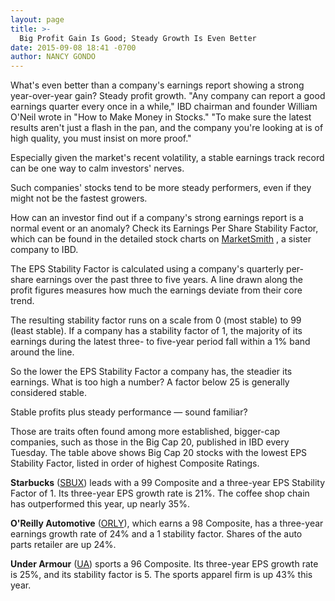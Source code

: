 ```yaml
---
layout: page
title: >-
  Big Profit Gain Is Good; Steady Growth Is Even Better
date: 2015-09-08 18:41 -0700
author: NANCY GONDO
---
```





What's even better than a company's earnings report showing a strong year-over-year gain? Steady profit growth. "Any company can report a good earnings quarter every once in a while," IBD chairman and founder William O'Neil wrote in "How to Make Money in Stocks." "To make sure the latest results aren't just a flash in the pan, and the company you're looking at is of high quality, you must insist on more proof."

  

Especially given the market's recent volatility, a stable earnings track record can be one way to calm investors' nerves.

  

Such companies' stocks tend to be more steady performers, even if they might not be the fastest growers.

  

How can an investor find out if a company's strong earnings report is a normal event or an anomaly? Check its Earnings Per Share Stability Factor, which can be found in the detailed stock charts on [MarketSmith](http://www.marketsmith.com/) , a sister company to IBD.

  

The EPS Stability Factor is calculated using a company's quarterly per-share earnings over the past three to five years. A line drawn along the profit figures measures how much the earnings deviate from their core trend.

  

The resulting stability factor runs on a scale from 0 (most stable) to 99 (least stable). If a company has a stability factor of 1, the majority of its earnings during the latest three- to five-year period fall within a 1% band around the line.

  

So the lower the EPS Stability Factor a company has, the steadier its earnings. What is too high a number? A factor below 25 is generally considered stable.

  

Stable profits plus steady performance — sound familiar?

  

Those are traits often found among more established, bigger-cap companies, such as those in the Big Cap 20, published in IBD every Tuesday. The table above shows Big Cap 20 stocks with the lowest EPS Stability Factor, listed in order of highest Composite Ratings.

  

**Starbucks** ([SBUX](https://research.investors.com/quote.aspx?symbol=SBUX)) leads with a 99 Composite and a three-year EPS Stability Factor of 1. Its three-year EPS growth rate is 21%. The coffee shop chain has outperformed this year, up nearly 35%.

  

**O'Reilly Automotive** ([ORLY](https://research.investors.com/quote.aspx?symbol=ORLY)), which earns a 98 Composite, has a three-year earnings growth rate of 24% and a 1 stability factor. Shares of the auto parts retailer are up 24%. 

  

**Under Armour** ([UA](https://research.investors.com/quote.aspx?symbol=UA)) sports a 96 Composite. Its three-year EPS growth rate is 25%, and its stability factor is 5. The sports apparel firm is up 43% this year.

  




